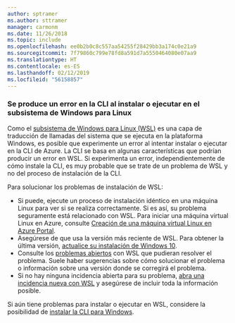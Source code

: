 ```yaml
---
author: sptramer
ms.author: sttramer
manager: carmonm
ms.date: 11/26/2018
ms.topic: include
ms.openlocfilehash: ee0b2b0c8c557aa54255f28429bb3a174c0e21a9
ms.sourcegitcommit: 7f79860c799e78fd8a591d7a5550464080e07aa9
ms.translationtype: HT
ms.contentlocale: es-ES
ms.lasthandoff: 02/12/2019
ms.locfileid: "56158857"
---
```

### <a name="cli-fails-to-install-or-run-on-windows-subsystem-for-linux"></a>Se produce un error en la CLI al instalar o ejecutar en el subsistema de Windows para Linux

Como el [subsistema de Windows para Linux (WSL)](/windows/wsl/about) es una capa de traducción de llamadas del sistema que se ejecuta en la plataforma Windows, es posible que experimente un error al intentar instalar o ejecutar en la CLI de Azure. La CLI se basa en algunas características que podrían producir un error en WSL. Si experimenta un error, independientemente de cómo instale la CLI, es muy probable que se trate de un problema de WSL y no del proceso de instalación de la CLI.

Para solucionar los problemas de instalación de WSL:

* Si puede, ejecute un proceso de instalación idéntico en una máquina Linux para ver si se realiza correctamente. Si es así, su problema seguramente está relacionado con WSL. Para iniciar una máquina virtual Linux en Azure, consulte [Creación de una máquina virtual Linux en Azure Portal](/azure/virtual-machines/linux/quick-create-portal).
* Asegúrese de que usa la versión más reciente de WSL. Para obtener la última versión, [actualice su instalación de Windows 10](https://support.microsoft.com/help/4027667/windows-10-update).
* Consulte los [problemas abiertos](https://github.com/Microsoft/WSL/issues) con WSL que pudieran resolver el problema.
  Suele haber sugerencias sobre cómo solucionar el problema o información sobre una versión donde se corregirá el problema.
* Si no hay ninguna incidencia abierta para su problema, [abra una incidencia nueva con WSL](https://github.com/Microsoft/WSL/issues/new) y asegúrese de incluir toda la información posible.

Si aún tiene problemas para instalar o ejecutar en WSL, considere la posibilidad de [instalar la CLI para Windows](../install-azure-cli-windows.md).
